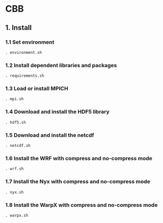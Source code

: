 # CBB

## 1. Install

### 1.1 Set environment

```
. environment.sh
```

### 1.2 Install dependent libraries and packages
```
. requirements.sh
```

### 1.3 Load or install MPICH

```
. mpi.sh
```

### 1.4 Download and install the HDF5 library 

```
. hdf5.sh
```

### 1.5 Download and install the netcdf

```
. netcdf.sh
```

### 1.6 Install the WRF with compress and no-compress mode

```
. wrf.sh
```

### 1.7 Install the Nyx with compress and no-compress mode

```
. nyx.sh
```

### 1.8 Install the WarpX with compress and no-compress mode

```
. warpx.sh
```

